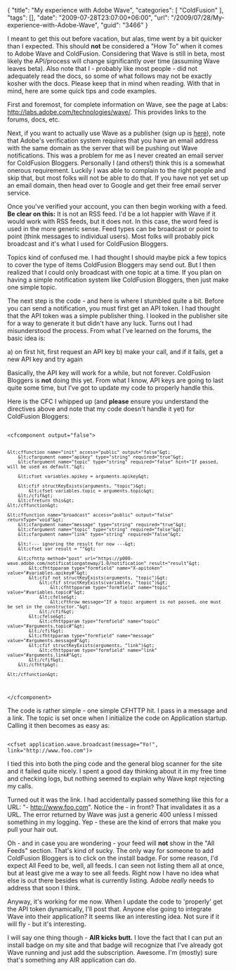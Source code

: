 {
	"title": "My experience with Adobe Wave",
	"categories": [
		"ColdFusion"
	],
	"tags": [],
	"date": "2009-07-28T23:07:00+06:00",
	"url": "/2009/07/28/My-experience-with-Adobe-Wave",
	"guid": "3466"
}

I meant to get this out before vacation, but alas, time went by a bit quicker than I expected. This should <b>not</b> be considered a "How To" when it comes to Adobe Wave and ColdFusion. Considering that Wave is still in beta, most likely the API/process will change significantly over time (assuming Wave leaves beta). Also note that I - probably like most people - did not adequately read the docs, so some of what follows may not be exactly kosher with the docs. Please keep that in mind when reading. With that in mind, here are some quick tips and code examples.
<!--more-->
First and foremost, for complete information on Wave, see the page at Labs: <a href="http://labs.adobe.com/technologies/wave/">http://labs.adobe.com/technologies/wave/</a>. This provides links to the forums, docs, etc. 

Next, if you want to actually use Wave as a publisher (sign up is <a href="https://ps-wave.adobe.com/portal/PublisherAdmin.html">here</a>), note that Adobe's verification system requires that you have an email address with the same domain as the server that will be pushing out Wave notifications. This was a problem for me as I never created an email server for ColdFusion Bloggers. Personally I (and others!) think this is a somewhat onerous requirement. Luckily I was able to complain to the right people and skip that, but most folks will not be able to do that. If you have not yet set up an email domain, then head over to Google and get their free email server service. 

Once you've verified your account, you can then begin working with a feed. <b>Be clear on this:</b> It is not an RSS feed. I'd be a lot happier with Wave if it would work with RSS feeds, but it does not. In this case, the word feed is used in the more generic sense. Feed types can be broadcast or point to point (think messages to individual users). Most folks will probably pick broadcast and it's what I used for ColdFusion Bloggers. 

Topics kind of confused me. I had thought I should maybe pick a few topics to cover the type of items ColdFusion Bloggers may send out. But I then realized that I could only broadcast with one topic at a time. If you plan on having a simple notification system like ColdFusion Bloggers, then just make one simple topic.

The next step is the code - and here is where I stumbled quite a bit. Before you can send a notification, you must first get an API token. I had thought that the API token was a simple publisher thing. I looked in the publisher site for a way to generate it but didn't have any luck. Turns out I had misunderstood the process. From what I've learned on the forums, the basic idea is:

a) on first hit, first request an API key
b) make your call, and if it fails, get a new API key and try again

Basically, the API key will work for a while, but not forever. ColdFusion Bloggers is <b>not</b> doing this yet. From what I know, API keys are going to last quite some time, but I've got to update my code to properly handle this. 

Here is the CFC I whipped up (and <b>please</b> ensure you understand the directives above and note that my code doesn't handle it yet) for ColdFusion Bloggers:

<code>
&lt;cfcomponent output="false"&gt;

	&lt;cffunction name="init" access="public" output="false"&gt;
		&lt;cfargument name="apikey" type="string" required="true"&gt;
		&lt;cfargument name="topic" type="string" required="false" hint="If passed, will be used as default."&gt;

		&lt;cfset variables.apikey = arguments.apikey&gt;

		&lt;cfif structKeyExists(arguments, "topic")&gt;
			&lt;cfset variables.topic = arguments.topic&gt;
		&lt;/cfif&gt;
		&lt;cfreturn this&gt;
	&lt;/cffunction&gt;
	
	&lt;cffunction name="broadcast" access="public" output="false" returnType="void"&gt;
		&lt;cfargument name="message" type="string" required="true"&gt;
		&lt;cfargument name="topic" type="string" required="false"&gt;
		&lt;cfargument name="link" type="string" required="false"&gt;
		
		&lt;!--- ignoring the result for now ---&gt;
		&lt;cfset var result = ""&gt;
		
		&lt;cfhttp method="post" url="https://p000-wave.adobe.com/notificationgateway/1.0/notification" result="result"&gt;
			&lt;cfhttpparam type="formfield" name="X-apitoken" value="#variables.apikey#"&gt;
			&lt;cfif not structKeyExists(arguments, "topic")&gt;
				&lt;cfif structKeyExists(variables, "topic")&gt;
					&lt;cfhttpparam type="formfield" name="topic" value="#variables.topic#"&gt;
				&lt;cfelse&gt;
					&lt;cfthrow message="If a topic argument is not passed, one must be set in the constructor."&gt;
				&lt;/cfif&gt;
			&lt;cfelse&gt;
				&lt;cfhttpparam type="formfield" name="topic" value="#arguments.topic#"&gt;
			&lt;/cfif&gt;
			&lt;cfhttpparam type="formfield" name="message" value="#arguments.message#"&gt;
			&lt;cfif structKeyExists(arguments, "link")&gt;
				&lt;cfhttpparam type="formfield" name="link" value="#arguments.link#"&gt;
			&lt;/cfif&gt;
		&lt;/cfhttp&gt;

	&lt;/cffunction&gt;

&lt;/cfcomponent&gt;
</code>

The code is rather simple - one simple CFHTTP hit. I pass in a message and a link. The topic is set once when I initialize the code on Application startup. Calling it then becomes as easy as:

<code>
&lt;cfset application.wave.broadcast(message="Yo!", link="http://www.foo.com")&gt;
</code>

I tied this into both the ping code and the general blog scanner for the site and it failed quite nicely. I spent a good day thinking about it in my free time and checking logs, but nothing seemed to explain why Wave kept rejecting my calls. 

Turned out it was the link. I had accidentally passed something like this for a URL: "- http://www.foo.com". Notice the - in front? That invalidates it as a URL. The error returned by Wave was just a generic 400 unless I missed something in my logging. Yep - these are the kind of errors that make you pull your hair out.

Oh - and in case you are wondering - your feed will <b>not</b> show in the "All Feeds" section. That's kind of sucky. The only way for someone to add ColdFusion Bloggers is to click on the install badge. For some reason, I'd expect All Feed to be, well, all feeds. I can seen not listing them all at once, but at least give me a way to see all feeds. Right now I have no idea what else is out there besides what is currently listing. Adobe <i>really</i> needs to address that soon I think.

Anyway, it's working for me now. When I update the code to 'properly' get the API token dynamically, I'll post that. Anyone else going to integrate Wave into their application? It seems like an interesting idea. Not sure if it will fly - but it's interesting.

I will say one thing though - <b>AIR kicks butt.</b> I love the fact that I can put an install badge on my site and that badge will recognize that I've already got Wave running and just add the subscription. Awesome. I'm (mostly) sure that's something any AIR application can do.